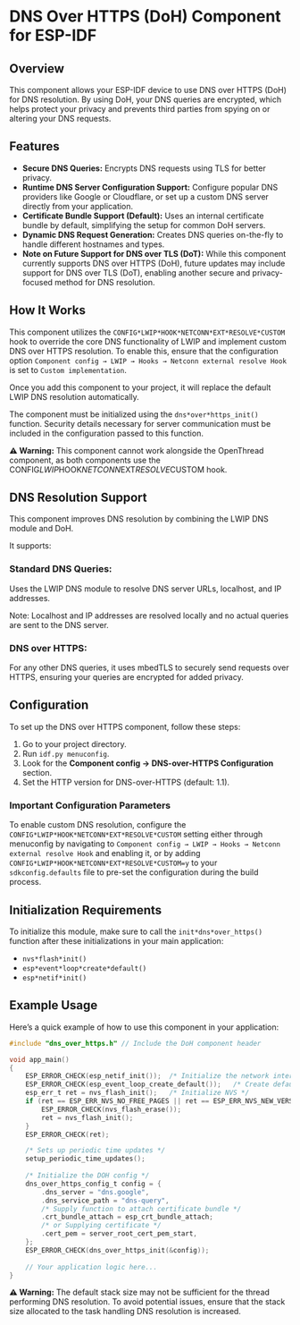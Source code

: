 # DNS Over HTTPS (DoH) Component for ESP-IDF

## Overview
This component allows your ESP-IDF device to use DNS over HTTPS (DoH) for DNS resolution. By using DoH, your DNS queries are encrypted, which helps protect your privacy and prevents third parties from spying on or altering your DNS requests.

## Features
- **Secure DNS Queries:** Encrypts DNS requests using TLS for better privacy.
- **Runtime DNS Server Configuration Support:** Configure popular DNS providers like Google or Cloudflare, or set up a custom DNS server directly from your application.
- **Certificate Bundle Support (Default):** Uses an internal certificate bundle by default, simplifying the setup for common DoH servers.
- **Dynamic DNS Request Generation:** Creates DNS queries on-the-fly to handle different hostnames and types.
- **Note on Future Support for DNS over TLS (DoT):** While this component currently supports DNS over HTTPS (DoH), future updates may include support for DNS over TLS (DoT), enabling another secure and privacy-focused method for DNS resolution.

## How It Works
This component utilizes the `CONFIG*LWIP*HOOK*NETCONN*EXT*RESOLVE*CUSTOM` hook to override the core DNS functionality of LWIP and implement custom DNS over HTTPS resolution. To enable this, ensure that the configuration option `Component config → LWIP → Hooks → Netconn external resolve Hook` is set to `Custom implementation`.

Once you add this component to your project, it will replace the default LWIP DNS resolution automatically.

The component must be initialized using the `dns*over*https_init()` function. Security details necessary for server communication must be included in the configuration passed to this function.

**⚠️ Warning:** This component cannot work alongside the OpenThread component, as both components use the CONFIG*LWIP*HOOK*NETCONN*EXT*RESOLVE*CUSTOM hook.

## DNS Resolution Support
This component improves DNS resolution by combining the LWIP DNS module and DoH. 

It supports:
### Standard DNS Queries:
Uses the LWIP DNS module to resolve DNS server URLs, localhost, and IP addresses.

Note: Localhost and IP addresses are resolved locally and no actual queries are sent to the DNS server.

### DNS over HTTPS:
For any other DNS queries, it uses mbedTLS to securely send requests over HTTPS, ensuring your queries are encrypted for added privacy.

## Configuration
To set up the DNS over HTTPS component, follow these steps:

1. Go to your project directory.
2. Run `idf.py menuconfig`.
3. Look for the **Component config -> DNS-over-HTTPS Configuration** section.
4. Set the HTTP version for DNS-over-HTTPS (default: 1.1).

### Important Configuration Parameters
To enable custom DNS resolution, configure the `CONFIG*LWIP*HOOK*NETCONN*EXT*RESOLVE*CUSTOM` setting either through menuconfig by navigating to `Component config → LWIP → Hooks → Netconn external resolve Hook` and enabling it, or by adding `CONFIG*LWIP*HOOK*NETCONN*EXT*RESOLVE*CUSTOM=y` to your `sdkconfig.defaults` file to pre-set the configuration during the build process.

## Initialization Requirements
To initialize this module, make sure to call the `init*dns*over_https()` function after these initializations in your main application:

- `nvs*flash*init()`
- `esp*event*loop*create*default()`
- `esp*netif*init()`

## Example Usage
Here’s a quick example of how to use this component in your application:

```c
#include "dns_over_https.h" // Include the DoH component header

void app_main()
{
    ESP_ERROR_CHECK(esp_netif_init());  /* Initialize the network interface */
    ESP_ERROR_CHECK(esp_event_loop_create_default());   /* Create default event loop */
    esp_err_t ret = nvs_flash_init();   /* Initialize NVS */
    if (ret == ESP_ERR_NVS_NO_FREE_PAGES || ret == ESP_ERR_NVS_NEW_VERSION_FOUND) {
        ESP_ERROR_CHECK(nvs_flash_erase());
        ret = nvs_flash_init();
    }
    ESP_ERROR_CHECK(ret);

    /* Sets up periodic time updates */
    setup_periodic_time_updates();
    
    /* Initialize the DOH config */
    dns_over_https_config_t config = {
        .dns_server = "dns.google",
        .dns_service_path = "dns-query",
        /* Supply function to attach certificate bundle */
        .crt_bundle_attach = esp_crt_bundle_attach;
        /* or Supplying certificate */
        .cert_pem = server_root_cert_pem_start,
    };
    ESP_ERROR_CHECK(dns_over_https_init(&config));
    
    // Your application logic here...
}
```

**⚠️ Warning:** The default stack size may not be sufficient for the thread performing DNS resolution. To avoid potential issues, ensure that the stack size allocated to the task handling DNS resolution is increased.
